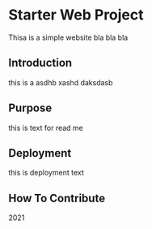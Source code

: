 # Starter Web Project
Thisa is a simple website bla bla bla
## Introduction
this is a asdhb xashd daksdasb
## Purpose
this is text for read me
## Deployment
this is deployment text
## How To Contribute

2021
